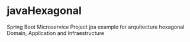# javaHexagonal
Spring Boot Microservice Project jpa example for arquitecture hexagonal
Domain, Application and Infraestructure
